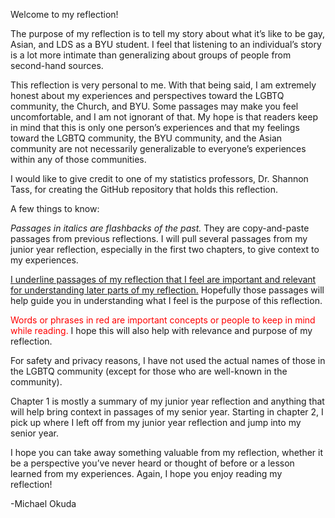 Welcome to my reflection!

The purpose of my reflection is to tell my story about what it’s like to be gay, Asian, and LDS as a BYU student.  I feel that listening to an individual’s story is a lot more intimate than generalizing about groups of people from second-hand sources.

This reflection is very personal to me.  With that being said, I am extremely honest about my experiences and perspectives toward the LGBTQ community, the Church, and BYU.  Some passages may make you feel uncomfortable, and I am not ignorant of that.  My hope is that readers keep in mind that this is only one person’s experiences and that my feelings toward the LGBTQ community, the BYU community, and the Asian community are not necessarily generalizable to everyone’s experiences within any of those communities.

I would like to give credit to one of my statistics professors, Dr. Shannon Tass, for creating the GitHub repository that holds this reflection.

A few things to know:

_Passages in italics are flashbacks of the past._ They are copy-and-paste passages from previous reflections.  I will pull several passages from my junior year reflection, especially in the first two chapters, to give context to my experiences.

<u>I underline passages of my reflection that I feel are important and relevant for understanding later parts of my reflection.</u> Hopefully those passages will help guide you in understanding what I feel is the purpose of this reflection.

<span style="color:red">Words or phrases in red are important concepts or people to keep in mind while reading.</span> I hope this will also help with relevance and purpose of my reflection.

For safety and privacy reasons, I have not used the actual names of those in the LGBTQ community (except for those who are well-known in the community).

Chapter 1 is mostly a summary of my junior year reflection and anything that will help bring context in passages of my senior year.  Starting in chapter 2, I pick up where I left off from my junior year reflection and jump into my senior year.

I hope you can take away something valuable from my reflection, whether it be a perspective you’ve never heard or thought of before or a lesson learned from my experiences.  Again, I hope you enjoy reading my reflection!

-Michael Okuda
